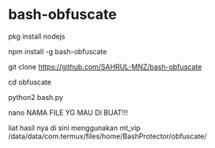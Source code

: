 # bash-obfuscate

pkg install nodejs

npm install -g bash-obfuscate

git clone https://github.com/SAHRUL-MNZ/bash-obfuscate

cd obfuscate

python2 bash.py

nano NAMA FILE YG MAU DI BUAT!!!

liat hasil nya di sini menggunakan mt_vip
/data/data/com.termux/files/home/BashProtector/obfuscate/
